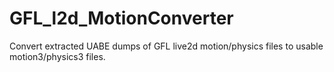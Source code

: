 # GFL_l2d_MotionConverter
 Convert extracted UABE dumps of GFL live2d motion/physics files to usable motion3/physics3 files.
